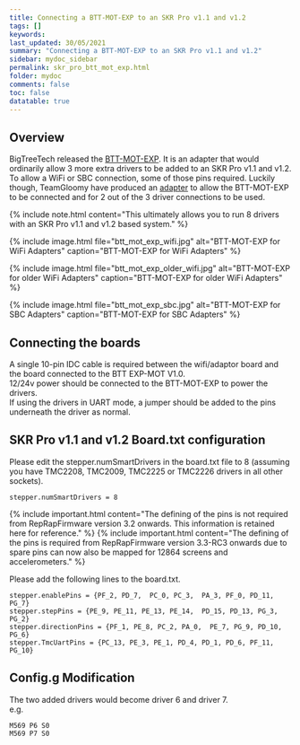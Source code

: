 ```yaml
---
title: Connecting a BTT-MOT-EXP to an SKR Pro v1.1 and v1.2
tags: []
keywords: 
last_updated: 30/05/2021
summary: "Connecting a BTT-MOT-EXP to an SKR Pro v1.1 and v1.2"
sidebar: mydoc_sidebar
permalink: skr_pro_btt_mot_exp.html
folder: mydoc
comments: false
toc: false
datatable: true
---
```


## Overview

BigTreeTech released the [BTT-MOT-EXP](https://github.com/bigtreetech/BTT-Expansion-module/tree/master/BTT%20EXP-MOT). It is an adapter that would ordinarily allow 3 more extra drivers to be added to an SKR Pro v1.1 and v1.2. To allow a WiFi or SBC connection, some of those pins required. Luckily though, TeamGloomy have produced an [adapter](https://www.tindie.com/products/pcr/rrf-btt-mot-exp-adapter-for-skr-1x/) to allow the BTT-MOT-EXP to be connected and for 2 out of the 3 driver connections to be used. 

{% include note.html content="This ultimately allows you to run 8 drivers with an SKR Pro v1.1 and v1.2 based system." %}

{% include image.html file="btt_mot_exp_wifi.jpg" alt="BTT-MOT-EXP for WiFi Adapters" caption="BTT-MOT-EXP for WiFi Adapters" %}

{% include image.html file="btt_mot_exp_older_wifi.jpg" alt="BTT-MOT-EXP for older WiFi Adapters" caption="BTT-MOT-EXP for older WiFi Adapters" %}

{% include image.html file="btt_mot_exp_sbc.jpg" alt="BTT-MOT-EXP for SBC Adapters" caption="BTT-MOT-EXP for SBC Adapters" %}

## Connecting the boards

A single 10-pin IDC cable is required between the wifi/adaptor board and the board connected to the BTT EXP-MOT V1.0.  
12/24v power should be connected to the BTT-MOT-EXP to power the drivers.  
If using the drivers in UART mode, a jumper should be added to the pins underneath the driver as normal.  

## SKR Pro v1.1 and v1.2 Board.txt configuration

Please edit the stepper.numSmartDrivers in the board.txt file to 8 (assuming you have TMC2208, TMC2009, TMC2225 or TMC2226 drivers in all other sockets).  
```
stepper.numSmartDrivers = 8
```

{% include important.html content="The defining of the pins is not required from RepRapFirmware version 3.2 onwards. This information is retained here for reference." %}
{% include important.html content="The defining of the pins is required from RepRapFirmware version 3.3-RC3 onwards due to spare pins can now also be mapped for 12864 screens and accelerometers." %}

Please add the following lines to the board.txt.  
```
stepper.enablePins = {PF_2, PD_7,  PC_0, PC_3,  PA_3, PF_0, PD_11, PG_7}
stepper.stepPins = {PE_9, PE_11, PE_13, PE_14,  PD_15, PD_13, PG_3, PG_2}
stepper.directionPins = {PF_1, PE_8, PC_2, PA_0,  PE_7, PG_9, PD_10, PG_6}
stepper.TmcUartPins = {PC_13, PE_3, PE_1, PD_4, PD_1, PD_6, PF_11, PG_10}
```

## Config.g Modification

The two added drivers would become driver 6 and driver 7.  
e.g.
```
M569 P6 S0
M569 P7 S0
```